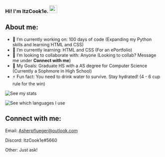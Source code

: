 ### Hi! I'm ItzCook1e. <img src="https://media.giphy.com/media/hvRJCLFzcasrR4ia7z/giphy.gif" width="25px">
## About me:
- 🔭 I’m currently working on: 100 days of code (Expanding my Python skills and learning HTML and CSS)
- 🌱 I’m currently learning: HTML and CSS (For an ePortfolio)
- 👯 I’m looking to collaborate with: Anyone (Looking to collab? Message me under **Connect with me**)
- 🥅 My Goals: Graduate HS with a AS degree for Computer Science (Currently a Sophmore in High School)
- ⚡ Fun fact: You need to drink water to survive. Stay hydrated! (4 - 6 cup rule for the win)


![See my stats](https://github-readme-stats.vercel.app/api?username=Itz-Cook1e&count_private=true&show_icons=true&theme=midnight-purple)

![See which languages I use](https://github-readme-stats.vercel.app/api/top-langs/?username=Itz-Cook1e&theme=midnight-purple&langs_count=10&layout=compact)
## Connect with me:
Email: Asherpflueger@outlook.com

Discord: ItzCook1e#5660

Other: Just ask!
